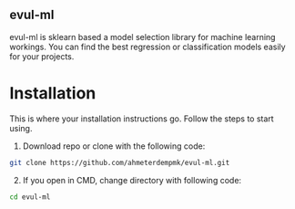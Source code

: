 ## evul-ml

evul-ml is sklearn based a model selection library for machine learning workings. You can find the best regression or classification models easily for your projects.

# Installation

This is where your installation instructions go. Follow the steps to start using.

1. Download repo or clone with the following code:
```sh
git clone https://github.com/ahmeterdempmk/evul-ml.git
```

2. If you open in CMD, change directory with following code:
```sh
cd evul-ml
```
